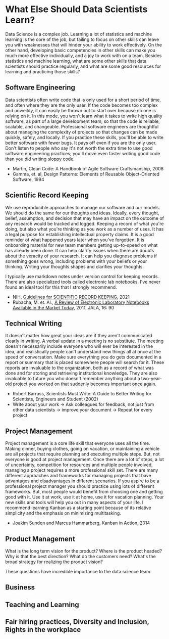 # What Else Should Data Scientists Learn?

Data Science is a complex job. Learning a lot of statistics and machine learning is the core of the job, but failing to focus on other skills can leave you 
with weaknesses that will hinder your ability to work effectively. On the other hand, developing basic competencies in other skills can make you much more 
effective individually, and a joy to work with on a team. Besides statistics and machine learning, what are some other skills that data scientists should
practice regularly, and what are some good resources for learning and practicing those skills? 


## Software Engineering
Data scientists often write code that is only used for a short period of time, and often where they are the only user. If the code becomes 
too complex and unweildy, it can easily be thrown out to start over because no one is relying on it. In this mode, you won't learn 
what it takes to write high quality software, as part of a large development team, so that the code is reliable, scalable, and changeable. 
Professional software engineers are thoughtful about managing the complexity of projects so that changes can be made quickly, safely, and 
locally. If you practice these skills, you'll be able to write better software with fewer bugs. It pays off even if you are the only user. 
Don't listen to people who say it's not worth the extra time to use good software engineering practices; you'll move even faster 
writing good code than you did writing sloppy code.

* Martin, Clean Code: A Handbook of Agile Software Craftsmanship, 2008
* Gamma, et. al, Design Patterns: Elements of Reusable Object-Oriented Software, 1994

## Scientific Record Keeping
We use reproducible approaches to manage our software and our models. We should do the same for our thoughts and ideas. Ideally, every thought, belief, assumption, and decision that may have an impact on the outcome of any research would be tracked and logged. Keeping a record of what you're doing, but also what you're thinking as you work as a number of uses. It has a legal purpose for establishing intellectual property claims. It is a good reminder of what happened years later when you've forgotten. It is onboarding material for new team members getting up-to-speed on what has already been done. It can help clarify issues when there are doubts about the veracity of your research. It can help you diagnose problems if something goes wrong, including problems with your beliefs or your thinking. Writing your thoughts shapes and clarifies your thoughts.

I typically use markdown notes under version control for keeping records. There are also specialized tools called electronic lab notebooks. I've never found an ideal tool for this that I strongly recommend.


* NIH, [Guidelines for SCIENTIFIC RECORD KEEPING](https://oir.nih.gov/system/files/media/file/2021-08/guidelines-scientific_recordkeeping.pdf), 2021
* Rubacha, M. et. Al., [A Review of Electronic Laboratory Notebooks Available in the Market Today](https://journals.sagepub.com/doi/full/10.1016/j.jala.2009.01.002), 2011, JALA, 16: 90



## Technical Writing
It doesn't matter how great your ideas are if they aren't communicated clearly in writing. A verbal update in a meeting is no substitute. The 
meeting doesn't necessarily include everyone who will ever be interested in the idea, and realistically people can't understand new things 
all at once at the speed of conversation. Make sure everything you do gets documented in a report or summary that is placed somewhere people will search for it.
These reports are invaluable to the organization, both as a record of what was done and for storing and retrieving institutional knowledge. They are 
also invaluable to future you who doesn't remember anything about a two-year-old project you worked on that suddenly becomes important once again.

* Robert Barrass, Scientists Must Write: A Guide to Better Writing for Scientists, Engineers and Student (2002)
* Write about your work -> Ask colleagues for feedback, not just from other data scientists -> improve your document -> Repeat for every project

## Project Management
Project management is a core life skill that everyone uses all the time. Making dinner, buying clothes, going on vacation, or maintaining a vehicle 
are all projects that require planning and executing multiple steps. But, not everyone is good at project management. Once there are a lot of steps, 
a lot of uncertainty, competition for resources and multiple people involved, managing a project requires a more professional skill set. 
There are many different approaches 
and frameworks for managing projects that have advantages and disadvantages in different scenarios. If you aspire to be a professional project manager
you should practice using lots of different frameworks. But, most people would benefit from choosing one and getting good with it. Use it at work, use it
at home, use it for vacation planning. Your new skills and tools will help you out in many aspects of your life. I recommend learning Kanban as a starting point
because of its relative simplicity and the emphasis on minimizing multitasking.

* Joakim Sunden and Marcus Hammarberg, Kanban in Action, 2014

## Product Management
What is the long term vision for the product? Where is the product headed? Why is that the best direction? 
What do the customers need? What's the broad strategy for realizing the product vision?

These questions have incredible importance to the data science team. 

## Business

## Teaching and Learning

## Fair hiring practices, Diversity and Inclusion, Rights in the workplace










